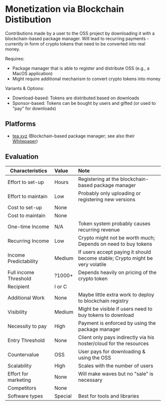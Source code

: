 # Monetization via Blockchain Distibution

Contributions made by a user to the OSS project by downloading it with a blockchain-based package manager. Will lead to recurring payments - currently in form of crypto tokens that need to be converted into real money.

Requires:
* Package manager that is able to register and distribute OSS (e.g., a MacOS application)
* Might require additional mechanism to convert crypto tokens into money

Variants & Options:
* Download-based: Tokens are distributed based on downloads
* Sponsor-based: Tokens can be bought by users and gifted (or used to "pay" for downloads)

## Platforms
* [tea.xyz](https://tea.xyz/) (Blockchain-based package manager; see also their [Whitepaper](https://tea.xyz/tea.white-paper.pdf))

## Evaluation

| Characteristics                   | Value  | Note |
| --------------------------------- |:------ |:---- |
| Effort to set-up                  | Hours  | Registering at the blockchain-based package manager
| Effort to maintain                | Low    | Probably only uploading or registering new versions
| Cost to set-up                    | None   | 
| Cost to maintain                  | None   | 
| One-time Income                   | N/A    | Token system probably causes recurring revenue
| Recurring Income                  | Low    | Crypto might not be worth much; Depends on need to buy tokens
| Income Predictability             | Medium | If users accept paying it should become stable; Crypto might be very volatile
| Full income Threshold             | ?1000+ | Depends heavily on pricing of the crypto token
| Recipient                         | I or C | 
| Additional Work                   | None   | Maybe little extra work to deploy to blockchain registry
| Visibility                        | Medium | Might be visible if users need to buy tokens to download
| Necessity to pay                  | High   | Payment is enforced by using the package manager
| Entry Threshold                   | None   | Client only pays indirectly via his hoster/cloud for the resources
| Countervalue                      | OSS    | User pays for downloading & using the OSS
| Scalability                       | High   | Scales with the number of users
| Effort for marketing              | None   | Will make waves but no "sale" is necessary
| Competitors                       | None   | 
| Software types                    | Special| Best for tools and libraries
